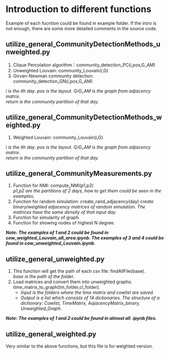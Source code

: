 # Introduction to different functions
Example of each fucntion could be found in example folder.
If the intro is not enough, there are some more detailed comments in the source code.
## utilize_general_CommunityDetectionMethods_unweighted.py
1. Clique Percolation algorithm：community_detection_PC(i,pos,G_AM)
2. Unweighted Louvain: community_Louvain(i,G)
3. Girvan-Newman community detection: community_detection_GN(i,pos,G_AM)  

*i is the ith day. pos is the layout. G/G_AM is the graph from adjacency matrix.  
return is the community partition of that day.*

## utilize_general_CommunityDetectionMethods_weighted.py
1. Weighted Louvain: community_Louvain(i,G)

*i is the ith day. pos is the layout. G/G_AM is the graph from adjacency matrix.  
return is the community partition of that day.*
## utilize_general_CommunityMeasurements.py
1.  Function for NMI: compute_NMI(p1,p2)  
    *p1,p2 are the partitions of 2 days, how to get them could be seen in the examples.*
2.  Function for random simulation: create_rand_adjacency(day)
    *create binary/weighted adjacency matrices of random simulation. The matrices have the same density of that input day.*
3. Function for simularity of graph.
4. Function for showing nodes of highest N degree.  

***Note: The examples of 1 and 2 could be found in cow_weighted_Louvain_all_area.ipynb. The examples of 3 and 4 could be found in cow_unweighted_Louvain.ipynb.***

## utilize_general_unweighted.py
1. This function will get the path of each csv file: findAllFile(base).  
    *base is the path of the folder.*
2. Load matrices and convert them into unweighted graphs: time_matrix_to_graph(tm_folder,cl_folder).
    * *Input is the folders where the time matrix and cowlist are saved.*
    * *Output is a list which consists of 14 dictionaries. The structure of a dictionary: Cowlist, TimeMatrix, AajacencyMatrix_binary, Unweighted_Graph.*
      
***Note: The examples of 1 and 2 could be found in almost all .ipynb files.***
## utilize_general_weighted.py
Very similar to the above functions, but this file is for weighted version.
